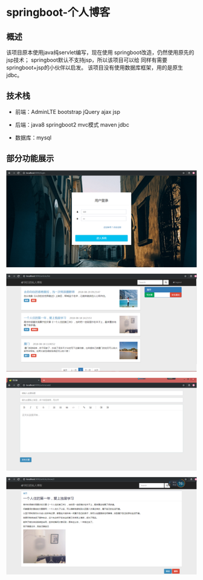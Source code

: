 # springboot-个人博客
## 概述
  该项目原本使用java纯servlet编写，现在使用
  springboot改造，仍然使用原先的jsp技术；
  springboot默认不支持jsp，所以该项目可以给
  同样有需要springboot+jsp的小伙伴以启发。
  该项目没有使用数据库框架，用的是原生jdbc。
## 技术栈
  * 前端：AdminLTE bootstrap jQuery ajax jsp
    
  * 后端：java8 springboot2 mvc模式 maven jdbc  
  * 数据库：mysql
## 部分功能展示
  ![Image text](https://github.com/wilbai/practice-project/raw/master/blogsystem/src/main/webapp/static/img/5.PNG)  
  
  ![Image text](https://github.com/wilbai/practice-project/raw/master/blogsystem/src/main/webapp/static/img/1.PNG)
  
  ![Image text](https://github.com/wilbai/practice-project/raw/master/blogsystem/src/main/webapp/static/img/2.PNG)
  
  ![Image text](https://github.com/wilbai/practice-project/raw/master/blogsystem/src/main/webapp/static/img/4.PNG)
  
  